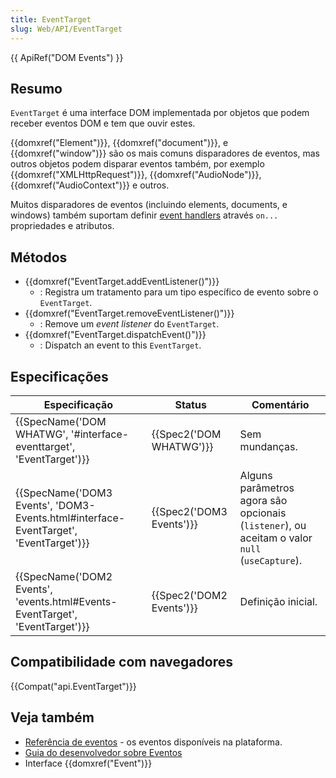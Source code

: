 ```yaml
---
title: EventTarget
slug: Web/API/EventTarget
---
```

{{ ApiRef("DOM Events") }}

## Resumo

`EventTarget` é uma interface DOM implementada por objetos que podem receber eventos DOM e tem que ouvir estes.

{{domxref("Element")}}, {{domxref("document")}}, e {{domxref("window")}} são os mais comuns disparadores de eventos, mas outros objetos podem disparar eventos também, por exemplo {{domxref("XMLHttpRequest")}}, {{domxref("AudioNode")}}, {{domxref("AudioContext")}} e outros.

Muitos disparadores de eventos (incluindo elements, documents, e windows) também suportam definir [event handlers](/pt-BR/docs/Web/Guide/DOM/Events/Event_handlers) através `on...` propriedades e atributos.

## Métodos

- {{domxref("EventTarget.addEventListener()")}}
  - : Registra um tratamento para um tipo específico de evento sobre o `EventTarget`.
- {{domxref("EventTarget.removeEventListener()")}}
  - : Remove um _event listener_ do `EventTarget`.
- {{domxref("EventTarget.dispatchEvent()")}}
  - : Dispatch an event to this `EventTarget`.

## Especificações

| Especificação                                                                                                    | Status                           | Comentário                                                                                    |
| ---------------------------------------------------------------------------------------------------------------- | -------------------------------- | --------------------------------------------------------------------------------------------- |
| {{SpecName('DOM WHATWG', '#interface-eventtarget', 'EventTarget')}}                         | {{Spec2('DOM WHATWG')}} | Sem mundanças.                                                                                |
| {{SpecName('DOM3 Events', 'DOM3-Events.html#interface-EventTarget', 'EventTarget')}} | {{Spec2('DOM3 Events')}} | Alguns parâmetros agora são opcionais (`listener`), ou aceitam o valor `null` (`useCapture`). |
| {{SpecName('DOM2 Events', 'events.html#Events-EventTarget', 'EventTarget')}}             | {{Spec2('DOM2 Events')}} | Definição inicial.                                                                            |

## Compatibilidade com navegadores

{{Compat("api.EventTarget")}}

## Veja também

- [Referência de eventos](/pt-BR/docs/Web/Reference/Events) - os eventos disponíveis na plataforma.
- [Guia do desenvolvedor sobre Eventos](/pt-BR/docs/Web/Guide/DOM/Events)
- Interface {{domxref("Event")}}
